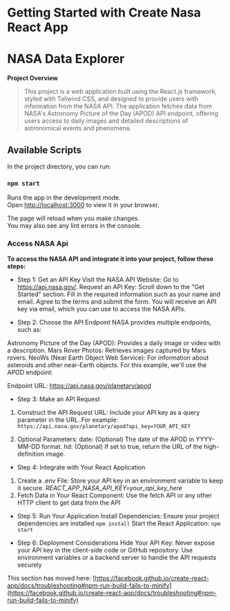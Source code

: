 # Getting Started with Create Nasa React App

# NASA Data Explorer
**Project Overview**

> This project is a web application built using the React.js framework, styled with Tailwind CSS, and designed to provide users with information from the NASA API. The application fetches data from NASA's Astronomy Picture of the Day (APOD) API endpoint, offering users access to daily images and detailed descriptions of astronomical events and phenomena.
## Available Scripts

In the project directory, you can run:

### `npm start`

Runs the app in the development mode.\
Open [http://localhost:3000](http://localhost:3000) to view it in your browser.

The page will reload when you make changes.\
You may also see any lint errors in the console.

### Access NASA Api 

**To access the NASA API and integrate it into your project, follow these steps:**


- Step 1: Get an API Key
Visit the NASA API Website: Go to https://api.nasa.gov/.
Request an API Key:
Scroll down to the "Get Started" section.
Fill in the required information such as your name and email.
Agree to the terms and submit the form.
You will receive an API key via email, which you can use to access the NASA APIs.

- Step 2: Choose the API Endpoint
NASA provides multiple endpoints, such as:

Astronomy Picture of the Day (APOD): Provides a daily image or video with a description.
Mars Rover Photos: Retrieves images captured by Mars rovers.
NeoWs (Near Earth Object Web Service): For information about asteroids and other near-Earth objects.
For this example, we'll use the APOD endpoint:

Endpoint URL: https://api.nasa.gov/planetary/apod


- Step 3: Make an API Request

1. Construct the API Request URL: Include your API key as a query parameter in the URL. For example:
`https://api.nasa.gov/planetary/apod?api_key=YOUR_API_KEY`

2. Optional Parameters:
date: (Optional) The date of the APOD in YYYY-MM-DD format.
hd: (Optional) If set to true, return the URL of the high-definition image.


- Step 4: Integrate with Your React Application
1. Create a .env File: Store your API key in an environment variable to keep it secure.
_REACT_APP_NASA_API_KEY=your_api_key_here_
2. Fetch Data in Your React Component: Use the fetch API or any other HTTP client to get data from the API


- Step 5: Run Your Application
Install Dependencies: Ensure your project dependencies are installed
`npm install`
Start the React Application:
`npm start`


- Step 6: Deployment Considerations
Hide Your API Key: Never expose your API key in the client-side code or GitHub repository. Use environment variables or a backend server to handle the API requests securely


This section has moved here: [https://facebook.github.io/create-react-app/docs/troubleshooting#npm-run-build-fails-to-minify](https://facebook.github.io/create-react-app/docs/troubleshooting#npm-run-build-fails-to-minify)
